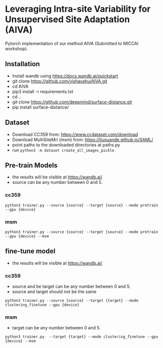 # Leveraging Intra-site Variability for Unsupervised  Site Adaptation (AIVA)

Pytorch implementation of our method AIVA (Submitted to MICCAI workshop).

## Installation

* Install wandb using https://docs.wandb.ai/quickstart
* git clone https://github.com/yishayahu/AIVA.git
* cd AIVA
* pip3 install -r requirements.txt
* cd ..
* git clone https://github.com/deepmind/surface-distance.git
* pip install surface-distance/

## Dataset

* Download CC359 from: https://www.ccdataset.com/download
* Download MultiSiteMri (msm) from: https://liuquande.github.io/SAML/
* point paths to the downloaded directories at paths.py
* run ```python3 -m dataset create_all_images_pickle```

## Pre-train Models
* the results will be visible at https://wandb.ai/
* source can be any number between 0 and 5. 
### cc359

```
python3 trainer.py --source {source} --target {source} --mode pretrain --gpu {device}
```

### msm

```
python3 trainer.py --source {source} --target {source} --mode pretrain --gpu {device} --msm
```



## fine-tune model
* the results will be visible at https://wandb.ai/

### cc359
* source and be target can be any number between 0 and 5.
* source and target should not be the same
```
python3 trainer.py --source {source} --target {target} --mode clustering_finetune --gpu {device}
```

### msm
* target can be any number between 0 and 5.
```
python3 trainer.py  --target {target} --mode clustering_finetune --gpu {device} --msm
```
